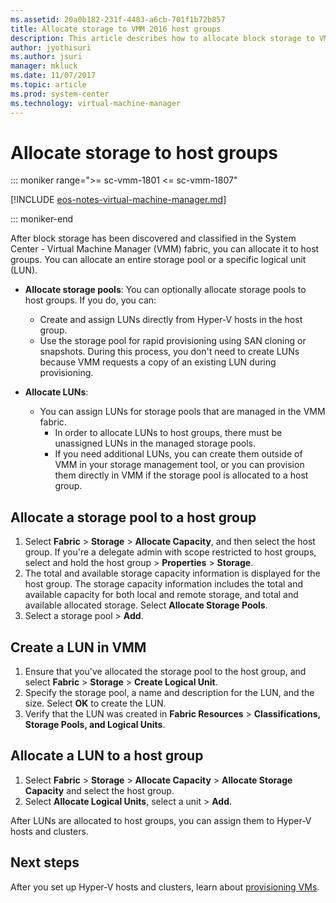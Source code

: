 ```yaml
---
ms.assetid: 20a0b182-231f-4483-a6cb-701f1b72b857
title: Allocate storage to VMM 2016 host groups
description: This article describes how to allocate block storage to VMM host groups
author: jyothisuri
ms.author: jsuri
manager: mkluck
ms.date: 11/07/2017
ms.topic: article
ms.prod: system-center
ms.technology: virtual-machine-manager
---
```


# Allocate storage to host groups

::: moniker range=">= sc-vmm-1801 <= sc-vmm-1807"

[!INCLUDE [eos-notes-virtual-machine-manager.md](../includes/eos-notes-virtual-machine-manager.md)]

::: moniker-end

After block storage has been discovered and classified in the System Center - Virtual Machine Manager (VMM) fabric, you can allocate it to host groups. You can allocate an entire storage pool or a specific logical unit (LUN).

- **Allocate storage pools**: You can optionally allocate storage pools to host groups. If you do, you can:
     - Create and assign LUNs directly from Hyper-V hosts in the host group.
	 - Use the storage pool for rapid provisioning using SAN cloning or snapshots. During this process, you don't need to create LUNs because VMM requests a copy of an existing LUN during provisioning.

- **Allocate LUNs**:
	- You can assign LUNs for storage pools that are managed in the VMM fabric.
		- In order to allocate LUNs to host groups, there must be unassigned LUNs in the managed storage pools.
		- If you need additional LUNs, you can create them outside of VMM in your storage management tool, or you can provision them directly in VMM if the storage pool is allocated to a host group.


## Allocate a storage pool to a host group

1.  Select **Fabric** > **Storage** > **Allocate Capacity**, and then select the host group. If you're a delegate admin with scope restricted to host groups, select and hold the host group > **Properties** > **Storage**.
2.  The total and available storage capacity information is displayed for the host group. The storage capacity information includes the total and available capacity for both local and remote storage, and total and available allocated storage. Select **Allocate Storage Pools**.
3. Select a storage pool > **Add**.

## Create a LUN in VMM

1. Ensure that you've allocated the storage pool to the host group, and select **Fabric** > **Storage** > **Create Logical Unit**.
2. Specify the storage pool, a name and description for the LUN, and the size. Select **OK** to create the LUN.
3. Verify that the LUN was created in **Fabric Resources** > **Classifications, Storage Pools, and Logical Units**.


## Allocate a LUN to a host group

1.  Select **Fabric** > **Storage** > **Allocate Capacity** > **Allocate Storage Capacity** and select the host group.
2.  Select **Allocate Logical Units**, select a unit > **Add**.

After LUNs are allocated to host groups, you can assign them to Hyper-V hosts and clusters.

## Next steps

After you set up Hyper-V hosts and clusters, learn about [provisioning VMs](provision-vms.md).
